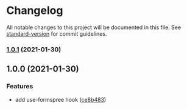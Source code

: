 # Changelog

All notable changes to this project will be documented in this file. See [standard-version](https://github.com/conventional-changelog/standard-version) for commit guidelines.

### [1.0.1](https://github.com/danielkov/use-formspree/compare/v1.0.0...v1.0.1) (2021-01-30)

## 1.0.0 (2021-01-30)


### Features

* add use-formspree hook ([ce8b483](https://github.com/danielkov/use-formspree/commit/ce8b483c2fe9d43951f9dddec551886a6e0e22d2))
